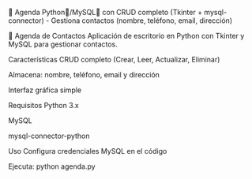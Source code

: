 📱 Agenda Python🐍/MySQL🐬 con CRUD completo (Tkinter + mysql-connector) - Gestiona contactos (nombre, teléfono, email, dirección)

📒 Agenda de Contactos
Aplicación de escritorio en Python con Tkinter y MySQL para gestionar contactos.

Características
CRUD completo (Crear, Leer, Actualizar, Eliminar)

Almacena: nombre, teléfono, email y dirección

Interfaz gráfica simple

Requisitos
Python 3.x

MySQL

mysql-connector-python

Uso
Configura credenciales MySQL en el código

Ejecuta:
python agenda.py
